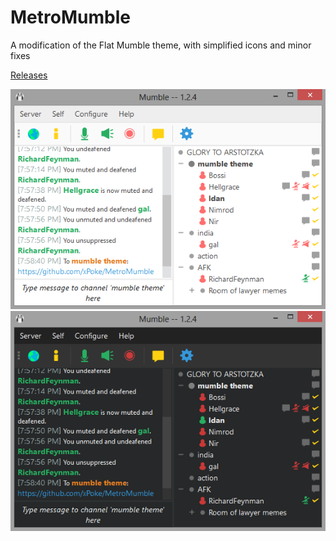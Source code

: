 # MetroMumble

A modification of the Flat Mumble theme, with simplified icons and minor fixes

[Releases](https://github.com/xPoke/MetroMumble/releases)

![](screenshot_lite.png)
![](screenshot_dark.png)
